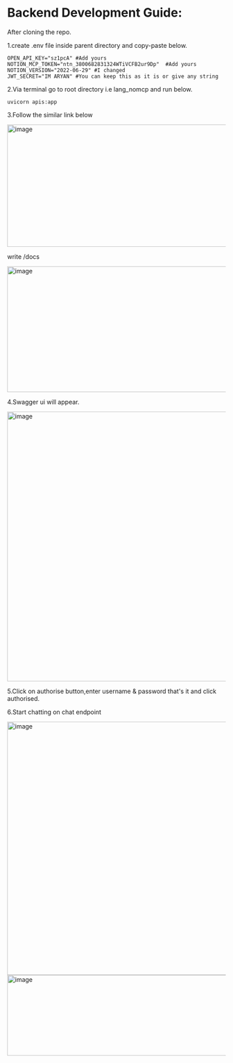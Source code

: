 # Backend Development Guide:

After cloning the repo.

1.create .env file inside parent directory and copy-paste below.

```plaintext
OPEN_API_KEY="sz1pcA" #Add yours
NOTION_MCP_TOKEN="ntn_3800682831324WTiVCFB2ur9Dp"  #Add yours
NOTION_VERSION="2022-06-29" #I changed
JWT_SECRET="IM ARYAN" #You can keep this as it is or give any string
```


2.Via terminal go to root directory i.e lang_nomcp and run below.
```plaintext
uvicorn apis:app
```

3.Follow the similar link below

<img width="935" height="282" alt="image" src="https://github.com/user-attachments/assets/d9b5c6e2-acaf-4d02-9ffe-8fb5bb29d539" />

write /docs

<img width="1339" height="290" alt="image" src="https://github.com/user-attachments/assets/ce4fb8ba-d884-4477-9134-db1e9a47efe6" />

4.Swagger ui will appear.

<img width="1365" height="622" alt="image" src="https://github.com/user-attachments/assets/6ff60727-ec9f-4246-b811-614d4ee1e9da" />

5.Click on authorise button,enter username & password that's it and click authorised.

6.Start chatting on chat endpoint

<img width="1317" height="584" alt="image" src="https://github.com/user-attachments/assets/b3ec877d-9286-44d0-823b-b345f0bf71ff" />

<img width="1282" height="186" alt="image" src="https://github.com/user-attachments/assets/922a9bbb-57d1-4c92-b8a1-f5aa53110ccc" />

